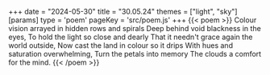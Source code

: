 +++
date = "2024-05-30"
title = "30.05.24"
themes = ["light", "sky"]
[params]
  type = 'poem'
  pageKey = 'src/poem.js'
+++
{{< poem >}}
Colour vision arrayed in hidden rows and spirals
Deep behind void blackness in the eyes,
To hold the light so close and dearly
That it needn't grace again the world outside,
Now cast the land in colour so it drips
With hues and saturation overwhelming,
Turn the petals into memory
The clouds a comfort for the mind.
{{< /poem >}}